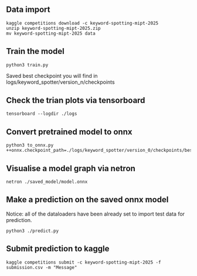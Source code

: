 ## Data import
```
kaggle competitions download -c keyword-spotting-mipt-2025
unzip keyword-spotting-mipt-2025.zip
mv keyword-spotting-mipt-2025 data
```

## Train the model
```
python3 train.py
```

Saved best checkpoint you will find in logs/keyword_spotter/version_n/checkpoints

## Check the trian plots via tensorboard
```
tensorboard --logdir ./logs
```

## Convert pretrained model to onnx
```
python3 to_onnx.py ++onnx.checkpoint_path=./logs/keyword_spotter/version_0/checkpoints/best_epoch=08_val_acc=0.90.ckpt
```

## Visualise a model graph via netron
```
netron ./saved_model/model.onnx
```

## Make a prediction on the saved onnx model
Notice: all of the dataloaders have been already set to import test data for prediction.
```
python3 ./predict.py
```

## Submit prediction to kaggle
```
kaggle competitions submit -c keyword-spotting-mipt-2025 -f submission.csv -m "Message"
```